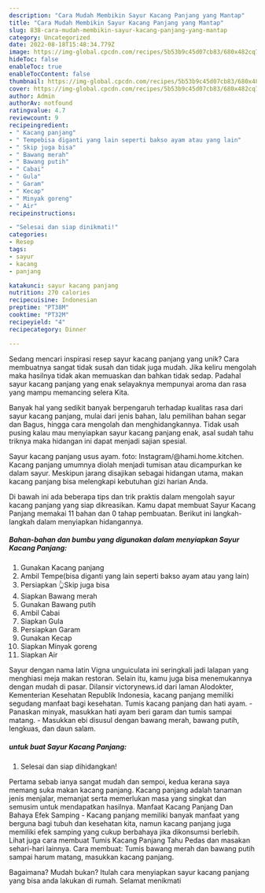 ```yaml
---
description: "Cara Mudah Membikin Sayur Kacang Panjang yang Mantap"
title: "Cara Mudah Membikin Sayur Kacang Panjang yang Mantap"
slug: 838-cara-mudah-membikin-sayur-kacang-panjang-yang-mantap
category: Uncategorized
date: 2022-08-18T15:48:34.779Z
image: https://img-global.cpcdn.com/recipes/5b53b9c45d07cb83/680x482cq70/sayur-kacang-panjang-foto-resep-utama.jpg
hideToc: false
enableToc: true
enableTocContent: false
thumbnail: https://img-global.cpcdn.com/recipes/5b53b9c45d07cb83/680x482cq70/sayur-kacang-panjang-foto-resep-utama.jpg
cover: https://img-global.cpcdn.com/recipes/5b53b9c45d07cb83/680x482cq70/sayur-kacang-panjang-foto-resep-utama.jpg
author: Admin
authorAv: notfound
ratingvalue: 4.7
reviewcount: 9
recipeingredient:
- " Kacang panjang"
- " Tempebisa diganti yang lain seperti bakso ayam atau yang lain"
- " Skip juga bisa"
- " Bawang merah"
- " Bawang putih"
- " Cabai"
- " Gula"
- " Garam"
- " Kecap"
- " Minyak goreng"
- " Air"
recipeinstructions:

- "Selesai dan siap dinikmati!"
categories:
- Resep
tags:
- sayur
- kacang
- panjang

katakunci: sayur kacang panjang 
nutrition: 270 calories
recipecuisine: Indonesian
preptime: "PT38M"
cooktime: "PT32M"
recipeyield: "4"
recipecategory: Dinner

---
```





Sedang mencari inspirasi resep sayur kacang panjang yang unik? Cara membuatnya sangat tidak susah dan tidak juga mudah. Jika keliru mengolah maka hasilnya tidak akan memuaskan dan bahkan tidak sedap. Padahal sayur kacang panjang yang enak selayaknya mempunyai aroma dan rasa yang mampu memancing selera Kita.





Banyak hal yang sedikit banyak berpengaruh terhadap kualitas rasa dari sayur kacang panjang, mulai dari jenis bahan, lalu pemilihan bahan segar dan Bagus, hingga cara mengolah dan menghidangkannya. Tidak usah pusing kalau mau menyiapkan sayur kacang panjang enak,      asal sudah tahu triknya maka hidangan ini dapat menjadi sajian spesial.














Sayur kacang panjang usus ayam. foto: Instagram/@hami.home.kitchen. Kacang panjang umumnya diolah menjadi tumisan atau dicampurkan ke dalam sayur. Meskipun jarang disajikan sebagai hidangan utama, makan kacang panjang bisa melengkapi kebutuhan gizi harian Anda.






Di bawah ini ada beberapa tips dan trik praktis dalam mengolah sayur kacang panjang yang siap dikreasikan. Kamu dapat membuat Sayur Kacang Panjang memakai 11 bahan dan 0 tahap pembuatan. Berikut ini langkah-langkah dalam menyiapkan hidangannya.

<!--inarticleads1-->

##### Bahan-bahan dan bumbu yang digunakan dalam menyiapkan Sayur Kacang Panjang:

1. Gunakan  Kacang panjang
1. Ambil  Tempe(bisa diganti yang lain seperti bakso ayam atau yang lain)
1. Persiapkan  👆Skip juga bisa
1. Siapkan  Bawang merah
1. Gunakan  Bawang putih
1. Ambil  Cabai
1. Siapkan  Gula
1. Persiapkan  Garam
1. Gunakan  Kecap
1. Siapkan  Minyak goreng
1. Siapkan  Air


Sayur dengan nama latin Vigna unguiculata ini seringkali jadi lalapan yang menghiasi meja makan restoran. Selain itu, kamu juga bisa menemukannya dengan mudah di pasar. Dilansir victorynews.id dari laman Alodokter, Kementerian Kesehatan Republik Indonesia, kacang panjang memiliki segudang manfaat bagi kesehatan. Tumis kacang panjang dan hati ayam. - Panaskan minyak, masukkan hati ayam beri garam dan tumis sampai matang. - Masukkan ebi disusul dengan bawang merah, bawang putih, lengkuas, dan daun salam. 

<!--inarticleads2-->

#####  untuk buat Sayur Kacang Panjang:


1. Selesai dan siap dihidangkan!

Pertama sebab ianya sangat mudah dan sempoi, kedua kerana saya memang suka makan kacang panjang. Kacang panjang adalah tanaman jenis menjalar, memanjat serta memerlukan masa yang singkat dan semusim untuk mendapatkan hasilnya. Manfaat Kacang Panjang Dan Bahaya Efek Samping - Kacang panjang memiliki banyak manfaat yang berguna bagi tubuh dan kesehatan kita, namun kacang panjang juga memiliki efek samping yang cukup berbahaya jika dikonsumsi berlebih. Lihat juga cara membuat Tumis Kacang Panjang Tahu Pedas dan masakan sehari-hari lainnya. Cara membuat: Tumis bawang merah dan bawang putih sampai harum matang, masukkan kacang panjang. 

Bagaimana? Mudah bukan? Itulah cara menyiapkan sayur kacang panjang yang bisa anda lakukan di rumah. Selamat menikmati
